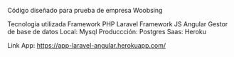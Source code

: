 Código diseñado para prueba de empresa Woobsing

Tecnologia utilizada
Framework PHP Laravel
Framework JS Angular
Gestor de base de datos
Local: Mysql
Produccción: Postgres
Saas: Heroku

Link App: https://app-laravel-angular.herokuapp.com/

